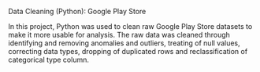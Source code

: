 Data Cleaning (Python): Google Play Store<br />

In this project, Python was used to clean raw Google Play Store datasets to make it more usable for analysis. The raw data was cleaned through identifying and removing anomalies and outliers, treating of null values, correcting data types, dropping of duplicated rows and reclassification of categorical type column.
